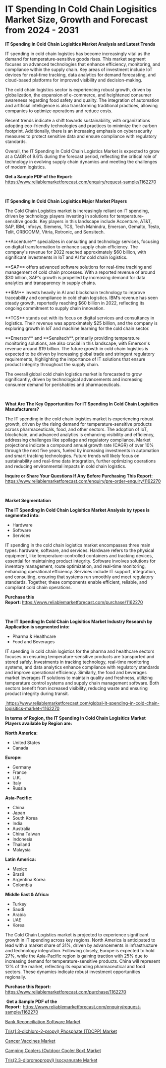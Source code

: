 <p><h1>IT Spending In Cold Chain Logisitics Market Size, Growth and Forecast from 2024 - 2031</h1></p><p><strong>IT Spending In Cold Chain Logisitics Market Analysis and Latest Trends</strong></p>
<p><p>IT spending in cold chain logistics has become increasingly vital as the demand for temperature-sensitive goods rises. This market segment focuses on advanced technologies that enhance efficiency, monitoring, and compliance within the supply chain. Key areas of investment include IoT devices for real-time tracking, data analytics for demand forecasting, and cloud-based platforms for improved visibility and decision-making.</p><p>The cold chain logistics sector is experiencing robust growth, driven by globalization, the expansion of e-commerce, and heightened consumer awareness regarding food safety and quality. The integration of automation and artificial intelligence is also transforming traditional practices, allowing companies to optimize operations and reduce costs.</p><p>Recent trends indicate a shift towards sustainability, with organizations adopting eco-friendly technologies and practices to minimize their carbon footprint. Additionally, there is an increasing emphasis on cybersecurity measures to protect sensitive data and ensure compliance with regulatory standards.</p><p>Overall, the IT Spending In Cold Chain Logistics Market is expected to grow at a CAGR of 9.6% during the forecast period, reflecting the critical role of technology in evolving supply chain dynamics and meeting the challenges of modern logistics.</p></p>
<p><strong>Get a Sample PDF of the Report:&nbsp;</strong> <a href="https://www.reliablemarketforecast.com/enquiry/request-sample/1162270?utm_campaign=1129&utm_medium=2&utm_source=Github&utm_content=ia&utm_term=03102024&utm_id=it-spending-in-cold-chain-logisitics">https://www.reliablemarketforecast.com/enquiry/request-sample/1162270</a></p>
<p>&nbsp;</p>
<p><strong>IT Spending In Cold Chain Logisitics Major Market Players</strong></p>
<p><p>The Cold Chain Logistics market is increasingly reliant on IT spending, driven by technology players investing in solutions for temperature-sensitive goods. Key players in this landscape include Accenture, AT&T, SAP, IBM, Infosys, Siemens, TCS, Tech Mahindra, Emerson, Gemalto, Testo, Telit, ORBCOMM, Vitria, Rotronic, and Sensitech.</p><p>**Accenture** specializes in consulting and technology services, focusing on digital transformation to enhance supply chain efficiency. The company's revenue for 2022 reached approximately $60 billion, with significant investments in IoT and AI for cold chain logistics.</p><p>**SAP** offers advanced software solutions for real-time tracking and management of cold chain processes. With a reported revenue of around $30 billion, SAP's growth is propelled by increasing demand for data analytics and transparency in supply chains.</p><p>**IBM** invests heavily in AI and blockchain technology to improve traceability and compliance in cold chain logistics. IBM’s revenue has seen steady growth, reportedly reaching $60 billion in 2022, reflecting its ongoing commitment to supply chain innovation.</p><p>**TCS** stands out with its focus on digital services and consultancy in logistics. Their revenue was approximately $25 billion, and the company is exploring growth in IoT and machine learning for the cold chain sector.</p><p>**Emerson** and **Sensitech**, primarily providing temperature monitoring solutions, are also crucial in this landscape, with Emerson's revenue around $19 billion. The future growth in cold chain logistics is expected to be driven by increasing global trade and stringent regulatory requirements, highlighting the importance of IT solutions that ensure product integrity throughout the supply chain.</p><p>The overall global cold chain logistics market is forecasted to grow significantly, driven by technological advancements and increasing consumer demand for perishables and pharmaceuticals.</p></p>
<p>&nbsp;</p>
<p><strong>What Are The Key Opportunities For IT Spending In Cold Chain Logisitics Manufacturers?</strong></p>
<p><p>The IT spending in the cold chain logistics market is experiencing robust growth, driven by the rising demand for temperature-sensitive products across pharmaceuticals, food, and other sectors. The adoption of IoT, blockchain, and advanced analytics is enhancing visibility and efficiency, addressing challenges like spoilage and regulatory compliance. Market projections indicate a compound annual growth rate (CAGR) of over 10% through the next five years, fueled by increasing investments in automation and smart tracking technologies. Future trends will likely focus on sustainability and real-time data integration, further optimizing operations and reducing environmental impacts in cold chain logistics.</p></p>
<p><strong>Inquire or Share Your Questions If Any Before Purchasing This Report:</strong> <a href="https://www.reliablemarketforecast.com/enquiry/pre-order-enquiry/1162270?utm_campaign=1129&utm_medium=2&utm_source=Github&utm_content=ia&utm_term=03102024&utm_id=it-spending-in-cold-chain-logisitics">https://www.reliablemarketforecast.com/enquiry/pre-order-enquiry/1162270</a></p>
<p>&nbsp;</p>
<p><strong>Market Segmentation</strong></p>
<p><strong>The IT Spending In Cold Chain Logisitics Market Analysis by types is segmented into:</strong></p>
<p><ul><li>Hardware</li><li>Software</li><li>Services</li></ul></p>
<p><p>IT spending in the cold chain logistics market encompasses three main types: hardware, software, and services. Hardware refers to the physical equipment, like temperature-controlled containers and tracking devices, essential for maintaining product integrity. Software involves solutions for inventory management, route optimization, and real-time monitoring, enhancing operational efficiency. Services include IT support, integration, and consulting, ensuring that systems run smoothly and meet regulatory standards. Together, these components enable efficient, reliable, and compliant cold chain operations.</p></p>
<p><strong>Purchase this Report:&nbsp;</strong><a href="https://www.reliablemarketforecast.com/purchase/1162270?utm_campaign=1129&utm_medium=2&utm_source=Github&utm_content=ia&utm_term=03102024&utm_id=it-spending-in-cold-chain-logisitics">https://www.reliablemarketforecast.com/purchase/1162270</a></p>
<p>&nbsp;</p>
<p><strong>The IT Spending In Cold Chain Logisitics Market Industry Research by Application is segmented into:</strong></p>
<p><ul><li>Pharma & Healthcare</li><li>Food and Beverages</li></ul></p>
<p><p>IT spending in cold chain logistics for the pharma and healthcare sectors focuses on ensuring temperature-sensitive products are transported and stored safely. Investments in tracking technology, real-time monitoring systems, and data analytics enhance compliance with regulatory standards and improve operational efficiency. Similarly, the food and beverages market leverages IT solutions to maintain quality and freshness, utilizing temperature control systems and supply chain management software. Both sectors benefit from increased visibility, reducing waste and ensuring product integrity during transit.</p></p>
<p><a href="https://www.reliablemarketforecast.com/global-it-spending-in-cold-chain-logisitics-market-r1162270?utm_campaign=1129&utm_medium=2&utm_source=Github&utm_content=ia&utm_term=03102024&utm_id=it-spending-in-cold-chain-logisitics">&nbsp;https://www.reliablemarketforecast.com/global-it-spending-in-cold-chain-logisitics-market-r1162270</a></p>
<p><strong>In terms of Region, the IT Spending In Cold Chain Logisitics Market Players available by Region are:</strong></p>
<p>
    <p> <strong> North America: </strong>
        <ul>
            <li>United States</li>
            <li>Canada</li>
        </ul>
        </p> 
    <p> <strong> Europe: </strong>
        <ul>
            <li>Germany</li>
            <li>France</li>
            <li>U.K.</li>
            <li>Italy</li>
            <li>Russia</li>
        </ul>
        </p> 
    <p> <strong> Asia-Pacific: </strong>
        <ul>
            <li>China</li>
            <li>Japan</li>
            <li>South Korea</li>
            <li>India</li>
            <li>Australia</li>
            <li>China Taiwan</li>
            <li>Indonesia</li>
            <li>Thailand</li>
            <li>Malaysia</li>
        </ul>
        </p> 
    <p> <strong> Latin America: </strong>
        <ul>
            <li>Mexico</li>
            <li>Brazil</li>
            <li>Argentina Korea</li>
            <li>Colombia</li>
        </ul>
        </p> 
    <p> <strong> Middle East & Africa: </strong>
        <ul>
            <li>Turkey</li>
            <li>Saudi</li>
            <li>Arabia</li>
            <li>UAE</li>
            <li>Korea</li>
        </ul>
    </p>
    </p>
<p><p>The Cold Chain Logistics market is projected to experience significant growth in IT spending across key regions. North America is anticipated to lead with a market share of 31%, driven by advancements in infrastructure and technology integration. Following closely, Europe is expected to hold 27%, while the Asia-Pacific region is gaining traction with 25% due to increasing demand for temperature-sensitive products. China will represent 12% of the market, reflecting its expanding pharmaceutical and food sectors. These dynamics indicate robust investment opportunities regionally.</p></p>
<p><strong>Purchase this Report: </strong><a href="https://www.reliablemarketforecast.com/purchase/1162270?utm_campaign=1129&utm_medium=2&utm_source=Github&utm_content=ia&utm_term=03102024&utm_id=it-spending-in-cold-chain-logisitics">https://www.reliablemarketforecast.com/purchase/1162270</a></p>
<p>&nbsp;<strong>Get a Sample PDF of the Report:&nbsp;&nbsp;</strong><a href="https://www.reliablemarketforecast.com/enquiry/request-sample/1162270?utm_campaign=1129&utm_medium=2&utm_source=Github&utm_content=ia&utm_term=03102024&utm_id=it-spending-in-cold-chain-logisitics">https://www.reliablemarketforecast.com/enquiry/request-sample/1162270</a></p>
<p><strong></strong></p>
<p><p><a href="https://www.linkedin.com/pulse/insights-bank-reconciliation-software-industry-market-financial-7pbpe?utm_campaign=1129&utm_medium=2&utm_source=Github&utm_content=ia&utm_term=03102024&utm_id=it-spending-in-cold-chain-logisitics">Bank Reconciliation Software Market</a></p><p><a href="https://issuu.com/reportprime-2/docs/tris13-dichloro-2-propyl-phosphate-_96b30b4837be50?utm_campaign=1129&utm_medium=2&utm_source=Github&utm_content=ia&utm_term=03102024&utm_id=it-spending-in-cold-chain-logisitics">Tris(1,3-dichloro-2-propyl) Phosphate (TDCPP) Market</a></p><p><a href="https://www.linkedin.com/pulse/global-cancer-vaccines-market-share-growth-opportunities-size-k0htc?utm_campaign=1129&utm_medium=2&utm_source=Github&utm_content=ia&utm_term=03102024&utm_id=it-spending-in-cold-chain-logisitics">Cancer Vaccines Market</a></p><p><a href="https://github.com/denzelze5o/Market-Research-Report-List-1/blob/main/camping-coolers-outdoor-cooler-box-market.md?utm_campaign=1129&utm_medium=2&utm_source=Github&utm_content=ia&utm_term=03102024&utm_id=it-spending-in-cold-chain-logisitics">Camping Coolers (Outdoor Cooler Box) Market</a></p><p><a href="https://issuu.com/reportprime-2/docs/tris23-dibromopropyl-isocyanurate-m_34e62183d01dde?utm_campaign=1129&utm_medium=2&utm_source=Github&utm_content=ia&utm_term=03102024&utm_id=it-spending-in-cold-chain-logisitics">Tris(2,3-dibromopropyl) Isocyanurate Market</a></p></p>